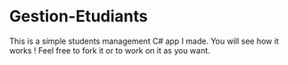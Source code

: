 # Gestion-Etudiants
This is a simple students management C# app I made. You will see how it works ! Feel free to fork it or to work on it as you want.
